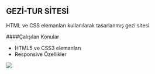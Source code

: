 ## GEZİ-TUR SİTESİ
HTML ve CSS elemanları kullanılarak tasarlanmış gezi sitesi


####Çalışılan Konular
- HTML5 ve CSS3 elemanları
- Responsive Özellikler

![](https://media.giphy.com/media/v1.Y2lkPTc5MGI3NjExcm51OHA2aHFxNWlrOWY5aHZxN3poNnViam11bnUzdWgydGh6bjE2ZSZlcD12MV9pbnRlcm5hbF9naWZfYnlfaWQmY3Q9Zw/jrmTm7NBsrToaLsHAV/giphy.gif)
